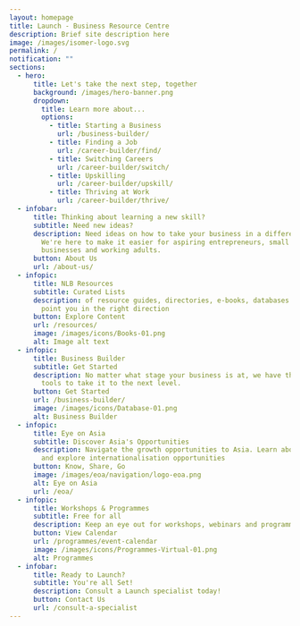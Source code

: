 ```yaml
---
layout: homepage
title: Launch - Business Resource Centre
description: Brief site description here
image: /images/isomer-logo.svg
permalink: /
notification: ""
sections:
  - hero:
      title: Let's take the next step, together
      background: /images/hero-banner.png
      dropdown:
        title: Learn more about...
        options:
          - title: Starting a Business
            url: /business-builder/
          - title: Finding a Job
            url: /career-builder/find/
          - title: Switching Careers
            url: /career-builder/switch/
          - title: Upskilling
            url: /career-builder/upskill/
          - title: Thriving at Work
            url: /career-builder/thrive/
  - infobar:
      title: Thinking about learning a new skill?
      subtitle: Need new ideas?
      description: Need ideas on how to take your business in a different direction?
        We're here to make it easier for aspiring entrepreneurs, small
        businesses and working adults.
      button: About Us
      url: /about-us/
  - infopic:
      title: NLB Resources
      subtitle: Curated Lists
      description: of resource guides, directories, e-books, databases and articles to
        point you in the right direction
      button: Explore Content
      url: /resources/
      image: /images/icons/Books-01.png
      alt: Image alt text
  - infopic:
      title: Business Builder
      subtitle: Get Started
      description: No matter what stage your business is at, we have the resources and
        tools to take it to the next level.
      button: Get Started
      url: /business-builder/
      image: /images/icons/Database-01.png
      alt: Business Builder
  - infopic:
      title: Eye on Asia
      subtitle: Discover Asia's Opportunities
      description: Navigate the growth opportunities to Asia. Learn about the region
        and explore internationalisation opportunities
      button: Know, Share, Go
      image: /images/eoa/navigation/logo-eoa.png
      alt: Eye on Asia
      url: /eoa/
  - infopic:
      title: Workshops & Programmes
      subtitle: Free for all
      description: Keep an eye out for workshops, webinars and programmes from our partners.
      button: View Calendar
      url: /programmes/event-calendar
      image: /images/icons/Programmes-Virtual-01.png
      alt: Programmes
  - infobar:
      title: Ready to Launch?
      subtitle: You're all Set!
      description: Consult a Launch specialist today!
      button: Contact Us
      url: /consult-a-specialist
---
```

